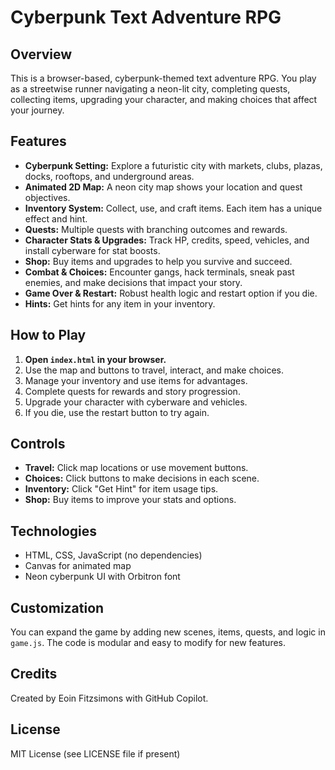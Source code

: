 # Cyberpunk Text Adventure RPG

## Overview

This is a browser-based, cyberpunk-themed text adventure RPG. You play as a streetwise runner navigating a neon-lit city, completing quests, collecting items, upgrading your character, and making choices that affect your journey.

## Features

- **Cyberpunk Setting:** Explore a futuristic city with markets, clubs, plazas, docks, rooftops, and underground areas.
- **Animated 2D Map:** A neon city map shows your location and quest objectives.
- **Inventory System:** Collect, use, and craft items. Each item has a unique effect and hint.
- **Quests:** Multiple quests with branching outcomes and rewards.
- **Character Stats & Upgrades:** Track HP, credits, speed, vehicles, and install cyberware for stat boosts.
- **Shop:** Buy items and upgrades to help you survive and succeed.
- **Combat & Choices:** Encounter gangs, hack terminals, sneak past enemies, and make decisions that impact your story.
- **Game Over & Restart:** Robust health logic and restart option if you die.
- **Hints:** Get hints for any item in your inventory.

## How to Play

1. **Open `index.html` in your browser.**
2. Use the map and buttons to travel, interact, and make choices.
3. Manage your inventory and use items for advantages.
4. Complete quests for rewards and story progression.
5. Upgrade your character with cyberware and vehicles.
6. If you die, use the restart button to try again.

## Controls

- **Travel:** Click map locations or use movement buttons.
- **Choices:** Click buttons to make decisions in each scene.
- **Inventory:** Click "Get Hint" for item usage tips.
- **Shop:** Buy items to improve your stats and options.

## Technologies

- HTML, CSS, JavaScript (no dependencies)
- Canvas for animated map
- Neon cyberpunk UI with Orbitron font

## Customization

You can expand the game by adding new scenes, items, quests, and logic in `game.js`. The code is modular and easy to modify for new features.

## Credits

Created by Eoin Fitzsimons with GitHub Copilot.

## License

MIT License (see LICENSE file if present)
